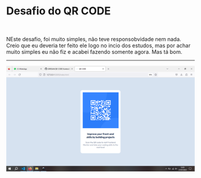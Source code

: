 <h1>Desafio do QR CODE</h1>
<br>
<p>NEste desafio, foi muito simples, não teve responsobvidade nem nada. Creio que eu deveria ter feito ele logo no incio dos estudos, mas por achar muito simples eu não fiz e acabei fazendo somente agora. Mas tá bom.</p>
<hr>
<img src="print1.png">
